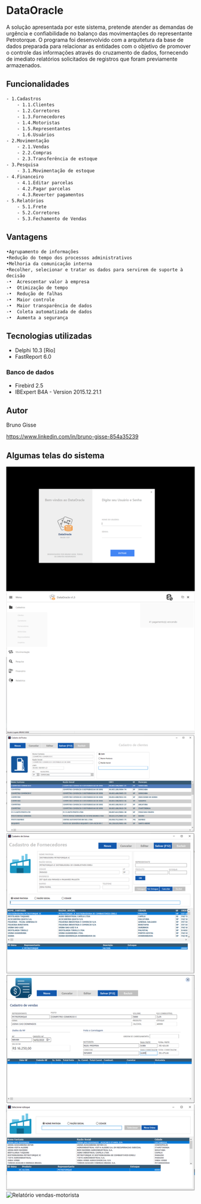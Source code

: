 # DataOracle
A solução apresentada por este sistema, pretende atender as demandas de urgência e confiabilidade no balanço das movimentações do representante Petrotorque.
O programa foi desenvolvido com a arquitetura da base de dados preparada para relacionar as entidades com o objetivo de promover o controle das informações através do cruzamento de dados, fornecendo de imediato relatórios solicitados de registros que foram previamente armazenados.

## Funcionalidades
    - 1.Cadastros
        - 1.1.Clientes
        - 1.2.Corretores
        - 1.3.Fornecedores
        - 1.4.Motoristas
        - 1.5.Representantes
        - 1.6.Usuários
    - 2.Movimentação
        - 2.1.Vendas
        - 2.2.Compras
        - 2.3.Transferência de estoque
    - 3.Pesquisa
        - 3.1.Movimentação de estoque
    - 4.Financeiro
        - 4.1.Editar parcelas
        - 4.2.Pagar parcelas	
        - 4.3.Reverter pagamentos
    - 5.Relatórios
        - 5.1.Frete
        - 5.2.Corretores
        - 5.3.Fechamento de Vendas
        
        
## Vantagens
    •Agrupamento de informações 
    •Redução do tempo dos processos administrativos
    •Melhoria da comunicação interna
    •Recolher, selecionar e tratar os dados para servirem de suporte à decisão
    -•	Acrescentar valor à empresa
    -•	Otimização de tempo
    -•	Redução de falhas
    -•	Maior controle
    -•	Maior transparência de dados
    -•	Coleta automatizada de dados
    -•	Aumenta a segurança

## Tecnologias utilizadas
- Delphi 10.3 [Rio]
- FastReport 6.0
### Banco de dados
- Firebird 2.5
- IBExpert B4A - Version 2015.12.21.1

## Autor

Bruno Gisse

https://www.linkedin.com/in/bruno-gisse-854a35239


## Algumas telas do sistema
![Login](https://github.com/brunogisse/assets/blob/main/DataOracle/Login.png)
![Principal](https://github.com/brunogisse/assets/blob/main/DataOracle/Principal.png)
![Cadastro de clientes](https://github.com/brunogisse/assets/blob/main/DataOracle/Cadastro%20de%20clientes.png)
![Cadastro de Fornecedores](https://github.com/brunogisse/assets/blob/main/DataOracle/Cadastro%20de%20Fornecedores.png)
![Vendas](https://github.com/brunogisse/assets/blob/main/DataOracle/Venda.png)
![Selecionar estoque venda](https://github.com/brunogisse/assets/blob/main/DataOracle/Selecionar%20Estoque.png)
![Relatório vendas-motorista](https://github.com/brunogisse/assets/blob/main/DataOracle/Relat%C3%B3rio%20vendas-motorista.png)

